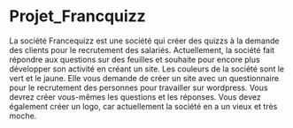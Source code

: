 # Projet_Francquizz
La société Francequizz est une société qui créer des quizzs  à la demande des clients pour le recrutement des salariés. Actuellement, la société fait répondre aux questions sur des feuilles et souhaite pour encore plus développer son activité en créant un site. 
Les couleurs de la société sont le vert et le jaune. 
 Elle vous demande de créer un site avec un questionnaire pour le recrutement des personnes pour travailler sur wordpress.
Vous devrez créer vous-mêmes les questions et les réponses.
Vous devez également créer un logo, car actuellement la société en a un vieux et très moche.
